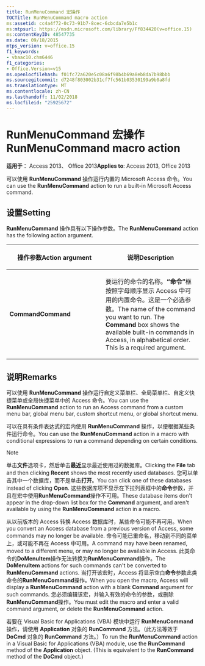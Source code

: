 ```yaml
---
title: RunMenuCommand 宏操作
TOCTitle: RunMenuCommand macro action
ms:assetid: cc4a4f72-0c73-91b7-8cec-6cbcda7e5b1c
ms:mtpsurl: https://msdn.microsoft.com/library/Ff834420(v=office.15)
ms:contentKeyID: 48547735
ms.date: 09/18/2015
mtps_version: v=office.15
f1_keywords:
- vbaac10.chm6446
f1_categories:
- Office.Version=v15
ms.openlocfilehash: f01fc72a620e5c08a6f98b4b69a8eb8da7b98bbb
ms.sourcegitcommit: d7248f803002b31cf7fc561b03530199a9b0a8fd
ms.translationtype: MT
ms.contentlocale: zh-CN
ms.lasthandoff: 11/02/2018
ms.locfileid: "25925672"
---
```

# <a name="runmenucommand-macro-action"></a><span data-ttu-id="e3540-102">RunMenuCommand 宏操作</span><span class="sxs-lookup"><span data-stu-id="e3540-102">RunMenuCommand macro action</span></span>


<span data-ttu-id="e3540-103">**适用于**： Access 2013、 Office 2013</span><span class="sxs-lookup"><span data-stu-id="e3540-103">**Applies to**: Access 2013, Office 2013</span></span>

<span data-ttu-id="e3540-104">可以使用 **RunMenuCommand** 操作运行内置的 Microsoft Access 命令。</span><span class="sxs-lookup"><span data-stu-id="e3540-104">You can use the **RunMenuCommand** action to run a built-in Microsoft Access command.</span></span>

## <a name="setting"></a><span data-ttu-id="e3540-105">设置</span><span class="sxs-lookup"><span data-stu-id="e3540-105">Setting</span></span>

<span data-ttu-id="e3540-106">**RunMenuCommand** 操作具有以下操作参数。</span><span class="sxs-lookup"><span data-stu-id="e3540-106">The **RunMenuCommand** action has the following action argument.</span></span>

<table>
<colgroup>
<col style="width: 50%" />
<col style="width: 50%" />
</colgroup>
<thead>
<tr class="header">
<th><p><span data-ttu-id="e3540-107">操作参数</span><span class="sxs-lookup"><span data-stu-id="e3540-107">Action argument</span></span></p></th>
<th><p><span data-ttu-id="e3540-108">说明</span><span class="sxs-lookup"><span data-stu-id="e3540-108">Description</span></span></p></th>
</tr>
</thead>
<tbody>
<tr class="odd">
<td><p><span data-ttu-id="e3540-109"><strong>Command</strong></span><span class="sxs-lookup"><span data-stu-id="e3540-109"><strong>Command</strong></span></span></p></td>
<td><p><span data-ttu-id="e3540-p101">要运行的命令的名称。<strong>“命令”</strong>框按照字母顺序显示 Access 中可用的内置命令。这是一个必选参数。</span><span class="sxs-lookup"><span data-stu-id="e3540-p101">The name of the command you want to run. The <strong>Command</strong> box shows the available built-in commands in Access, in alphabetical order. This is a required argument.</span></span></p></td>
</tr>
</tbody>
</table>


## <a name="remarks"></a><span data-ttu-id="e3540-113">说明</span><span class="sxs-lookup"><span data-stu-id="e3540-113">Remarks</span></span>

<span data-ttu-id="e3540-114">可以使用 **RunMenuCommand** 操作运行自定义菜单栏、全局菜单栏、自定义快捷菜单或全局快捷菜单中的 Access 命令。</span><span class="sxs-lookup"><span data-stu-id="e3540-114">You can use the **RunMenuCommand** action to run an Access command from a custom menu bar, global menu bar, custom shortcut menu, or global shortcut menu.</span></span>

<span data-ttu-id="e3540-115">可以在具有条件表达式的宏内使用 **RunMenuCommand** 操作，以便根据某些条件运行命令。</span><span class="sxs-lookup"><span data-stu-id="e3540-115">You can use the **RunMenuCommand** action in a macro with conditional expressions to run a command depending on certain conditions.</span></span>


> [!NOTE]
> <P><span data-ttu-id="e3540-116">单击<STRONG>文件</STRONG>选项卡，然后单击<STRONG>最近</STRONG>显示最近使用过的数据库。</span><span class="sxs-lookup"><span data-stu-id="e3540-116">Clicking the <STRONG>File</STRONG> tab and then clicking <STRONG>Recent</STRONG> shows the most recently used databases.</span></span> <span data-ttu-id="e3540-117">您可以单击其中一个数据库，而不是单击<STRONG>打开</STRONG>。</span><span class="sxs-lookup"><span data-stu-id="e3540-117">You can click one of these databases instead of clicking <STRONG>Open</STRONG>.</span></span> <span data-ttu-id="e3540-118">这些数据库项不显示在下拉列表框中的<STRONG>命令</STRONG>参数，并且在宏中使用<STRONG>RunMenuCommand</STRONG>操作不可用。</span><span class="sxs-lookup"><span data-stu-id="e3540-118">These database items don't appear in the drop-down list box for the <STRONG>Command</STRONG> argument, and aren't available by using the <STRONG>RunMenuCommand</STRONG> action in a macro.</span></span></P>



<span data-ttu-id="e3540-119">从以前版本的 Access 转换 Access 数据库时，某些命令可能不再可用。</span><span class="sxs-lookup"><span data-stu-id="e3540-119">When you convert an Access database from a previous version of Access, some commands may no longer be available.</span></span> <span data-ttu-id="e3540-120">命令可能已重命名，移动到不同的菜单上，或可能不再在 Access 中可用。</span><span class="sxs-lookup"><span data-stu-id="e3540-120">A command may have been renamed, moved to a different menu, or may no longer be available in Access.</span></span> <span data-ttu-id="e3540-121">此类命令的**DoMenuItem**操作无法转换为**RunMenuCommand**操作。</span><span class="sxs-lookup"><span data-stu-id="e3540-121">The **DoMenuItem** actions for such commands can't be converted to **RunMenuCommand** actions.</span></span> <span data-ttu-id="e3540-122">当打开该宏时，Access 将显示空白**命令**参数此类命令的**RunMenuCommand**操作。</span><span class="sxs-lookup"><span data-stu-id="e3540-122">When you open the macro, Access will display a **RunMenuCommand** action with a blank **Command** argument for such commands.</span></span> <span data-ttu-id="e3540-123">您必须编辑该宏，并输入有效的命令的参数，或删除**RunMenuCommand**操作。</span><span class="sxs-lookup"><span data-stu-id="e3540-123">You must edit the macro and enter a valid command argument, or delete the **RunMenuCommand** action.</span></span>

<span data-ttu-id="e3540-p104">若要在 Visual Basic for Applications (VBA) 模块中运行 **RunMenuCommand** 操作，请使用 **Application** 对象的 **RunCommand** 方法。（此方法等效于 **DoCmd** 对象的 **RunCommand** 方法。）</span><span class="sxs-lookup"><span data-stu-id="e3540-p104">To run the **RunMenuCommand** action in a Visual Basic for Applications (VBA) module, use the **RunCommand** method of the **Application** object. (This is equivalent to the **RunCommand** method of the **DoCmd** object.)</span></span>

